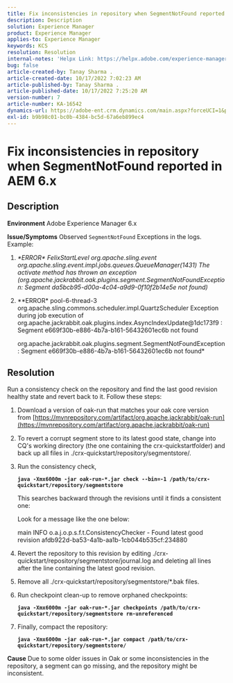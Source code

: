 ```yaml
---
title: Fix inconsistencies in repository when SegmentNotFound reported in AEM 6.x
description: Description
solution: Experience Manager
product: Experience Manager
applies-to: Experience Manager
keywords: KCS
resolution: Resolution
internal-notes: 'Helpx Link: https://helpx.adobe.com/experience-manager/kb/fix-inconsistencies-in-the-repository-when-segmentnotfound-issue.html'
bug: false
article-created-by: Tanay Sharma .
article-created-date: 10/17/2022 7:02:23 AM
article-published-by: Tanay Sharma .
article-published-date: 10/17/2022 7:25:20 AM
version-number: 7
article-number: KA-16542
dynamics-url: https://adobe-ent.crm.dynamics.com/main.aspx?forceUCI=1&pagetype=entityrecord&etn=knowledgearticle&id=fd6f3fa4-e94d-ed11-bba2-0022480868ff
exl-id: b9b98c01-bc0b-4384-bc5d-67a6eb899ec4
---
```

# Fix inconsistencies in repository when SegmentNotFound reported in AEM 6.x

## Description

<b>Environment</b>
Adobe Experience Manager 6.x


<b>Issue/Symptoms</b>
Observed `SegmentNotFound` Exceptions in the logs. Example:

1. *\*ERROR\* FelixStartLevel org.apache.sling.event org.apache.sling.event.impl.jobs.queues.QueueManager(1431) The activate method has thrown an exception (org.apache.jackrabbit.oak.plugins.segment.SegmentNotFoundException: Segment da5bcb95-d00a-4c04-a9d9-0f10f2b14e5e not found)*
2. *\*ERROR\* pool-6-thread-3 org.apache.sling.commons.scheduler.impl.QuartzScheduler Exception during job execution of org.apache.jackrabbit.oak.plugins.index.AsyncIndexUpdate@1dc173f9 : Segment e669f30b-e886-4b7a-b161-56432601ec6b not found

    org.apache.jackrabbit.oak.plugins.segment.SegmentNotFoundException: Segment e669f30b-e886-4b7a-b161-56432601ec6b not found*



## Resolution


Run a consistency check on the repository and find the last good revision healthy state and revert back to it. Follow these steps:

1. Download a version of oak-run that matches your oak core version from [https://mvnrepository.com/artifact/org.apache.jackrabbit/oak-run](https://mvnrepository.com/artifact/org.apache.jackrabbit/oak-run)
2. To revert a corrupt segment store to its latest good state, change into CQ's working directory (the one containing the crx-quickstartfolder) and back up all files in ./crx-quickstart/repository/segmentstore/.
3. Run the consistency check,

    <b>`java -Xmx6000m -jar oak-run-*.jar check --bin=-1 /path/to/crx-quickstart/repository/segmentstore`</b>

    

    This searches backward through the revisions until it finds a consistent one:

    

    Look for a message like the one below:

    main INFO o.a.j.o.p.s.f.t.ConsistencyChecker - Found latest good revision afdb922d-ba53-4a1b-aa1b-1cb044b535cf:234880

    
4. Revert the repository to this revision by editing ./crx-quickstart/repository/segmentstore/journal.log and deleting all lines after the line containing the latest good revision.
5. Remove all ./crx-quickstart/repository/segmentstore/\*.bak files.
6. Run checkpoint clean-up to remove orphaned checkpoints:

    <b>`java -Xmx6000m -jar oak-run-*.jar checkpoints /path/to/crx-quickstart/repository/segmentstore rm-unreferenced`</b>

    
7. Finally, compact the repository:

    <b>`java -Xmx6000m -jar oak-run-*.jar compact /path/to/crx-quickstart/repository/segmentstore/`</b>



<b>Cause</b>
Due to some older issues in Oak or some inconsistencies in the repository, a segment can go missing, and the repository might be inconsistent.
